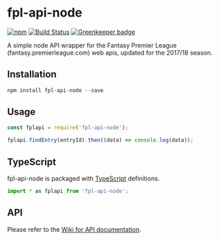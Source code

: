 # fpl-api-node

[![npm](https://img.shields.io/npm/v/fpl-api-node.svg)](https://www.npmjs.com/package/fpl-api-node)
[![Build Status](https://travis-ci.org/tgreyuk/fpl-api-node.svg?branch=master)](https://travis-ci.org/tgreyuk/fpl-api-node)
[![Greenkeeper badge](https://badges.greenkeeper.io/tgreyuk/fpl-api-node.svg)](https://greenkeeper.io/)

A simple node API wrapper for the Fantasy Premier League (fantasy.premierleague.com) web apis, updated for the 2017/18 season. 

## Installation

```js
npm install fpl-api-node --save
```

## Usage

```js
const fplapi = require('fpl-api-node');

fplapi.findEntry(entryId).then((data) => console.log(data));

```

## TypeScript

fpl-api-node is packaged with [TypeScript](http://www.typescriptlang.org/) definitions.

```js
import * as fplapi from 'fpl-api-node';

```

## API

Please refer to the [Wiki for API documentation](https://github.com/tgreyuk/fpl-api-node/wiki).
